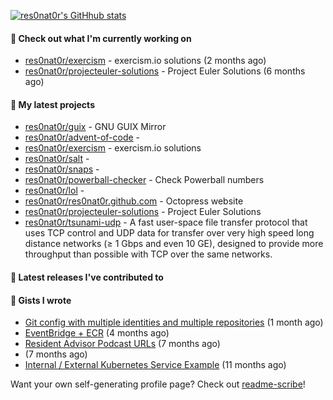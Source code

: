 [![res0nat0r's GitHhub stats](https://github-readme-stats.vercel.app/api?username=res0nat0r&count_private=true&show_icons=true)](https://github.com/anuraghazra/github-readme-stats)

#### 👷 Check out what I'm currently working on

- [res0nat0r/exercism](https://github.com/res0nat0r/exercism) - exercism.io solutions (2 months ago)
- [res0nat0r/projecteuler-solutions](https://github.com/res0nat0r/projecteuler-solutions) - Project Euler Solutions (6 months ago)

#### 🌱 My latest projects

- [res0nat0r/guix](https://github.com/res0nat0r/guix) - GNU GUIX Mirror
- [res0nat0r/advent-of-code](https://github.com/res0nat0r/advent-of-code) - 
- [res0nat0r/exercism](https://github.com/res0nat0r/exercism) - exercism.io solutions
- [res0nat0r/salt](https://github.com/res0nat0r/salt) - 
- [res0nat0r/snaps](https://github.com/res0nat0r/snaps) - 
- [res0nat0r/powerball-checker](https://github.com/res0nat0r/powerball-checker) - Check Powerball numbers
- [res0nat0r/lol](https://github.com/res0nat0r/lol) - 
- [res0nat0r/res0nat0r.github.com](https://github.com/res0nat0r/res0nat0r.github.com) - Octopress website
- [res0nat0r/projecteuler-solutions](https://github.com/res0nat0r/projecteuler-solutions) - Project Euler Solutions
- [res0nat0r/tsunami-udp](https://github.com/res0nat0r/tsunami-udp) -  A fast user-space file transfer protocol that uses TCP control and UDP data for transfer over very high speed long distance networks (≥ 1 Gbps and even 10 GE), designed to provide more throughput than possible with TCP over the same networks.

#### 🔭 Latest releases I've contributed to


#### 📓 Gists I wrote

- [Git config with multiple identities and multiple repositories](https://gist.github.com/576d223206ef057cde52ef180f73cedd) (1 month ago)
- [EventBridge &#43; ECR](https://gist.github.com/2199102ab9a297d84bc1976d505c689b) (4 months ago)
- [Resident Advisor Podcast URLs](https://gist.github.com/0fea0f18791d86d997505eac6f634267) (7 months ago)
- [](https://gist.github.com/4e0213769c92dda9b5b3a61e45fb6edb) (7 months ago)
- [Internal / External Kubernetes Service Example](https://gist.github.com/fb675bb79fe8f769f7c3762254dac270) (11 months ago)

Want your own self-generating profile page? Check out [readme-scribe](https://github.com/muesli/readme-scribe)!
